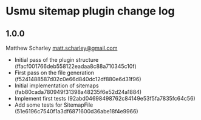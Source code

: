 # Usmu sitemap plugin change log

## 1.0.0

Matthew Scharley <matt.scharley@gmail.com>

* Initial pass of the plugin structure (ffacf001766deb558122eadaa8c88a710345c10f)
* First pass on the file generation (f5241488587d02c0e66d840dc12df880e6d31f96)
* Initial implementation of sitemaps (fab80cada780949f31398a48235f6e52d24a1884)
* Implement first tests (92abd04698498762c84149e53f5fa7835fc64c56)
* Add some tests for SitemapFile (51e6196c7540f1a3df6871600d36abe18f4e9966)
